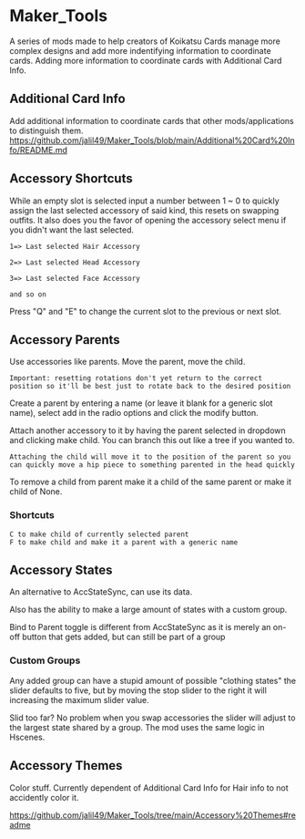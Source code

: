 # Maker_Tools
A series of mods made to help creators of Koikatsu Cards manage more complex designs and add more indentifying information to coordinate cards.
Adding more information to coordinate cards with Additional Card Info.

## Additional Card Info
Add additional information to coordinate cards that other mods/applications to distinguish them.
	https://github.com/jalil49/Maker_Tools/blob/main/Additional%20Card%20Info/README.md

## Accessory Shortcuts
While an empty slot is selected input a number between 1 ~ 0 to quickly assign the last selected accessory of said kind, this resets on swapping outfits.
It also does you the favor of opening the accessory select menu if you didn't want the last selected.

	1=> Last selected Hair Accessory
	
	2=> Last selected Head Accessory
	
	3=> Last selected Face Accessory
	
	and so on

Press "Q" and "E" to change the current slot to the previous or next slot.

## Accessory Parents
Use accessories like parents. Move the parent, move the child.

	Important: resetting rotations don't yet return to the correct position so it'll be best just to rotate back to the desired position
	
Create a parent by entering a name (or leave it blank for a generic slot name), select add in the radio options and click the modify button.

Attach another accessory to it by having the parent selected in dropdown and clicking make child. You can branch this out like a tree if you wanted to.

	Attaching the child will move it to the position of the parent so you can quickly move a hip piece to something parented in the head quickly

To remove a child from parent make it a child of the same parent or make it child of None.

### Shortcuts

	C to make child of currently selected parent
	F to make child and make it a parent with a generic name

## Accessory States
An alternative to AccStateSync, can use its data.

Also has the ability to make a large amount of states with a custom group.

Bind to Parent toggle is different from AccStateSync as it is merely an on-off button that gets added, but can still be part of a group

### Custom Groups

Any added group can have a stupid amount of possible "clothing states" the slider defaults to five, but by moving the stop slider to the right it will increasing the maximum slider value.

Slid too far? No problem when you swap accessories the slider will adjust to the largest state shared by a group. The mod uses the same logic in Hscenes.

## Accessory Themes
Color stuff. Currently dependent of Additional Card Info for Hair info to not accidently color it.

https://github.com/jalil49/Maker_Tools/tree/main/Accessory%20Themes#readme
